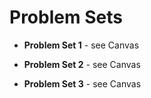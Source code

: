 # Problem Sets

<!-- Problem sets should be submitted as a *single* Jupyter notebook on Canvas, with the code and output clean. -->
- **Problem Set 1** - see Canvas
<!-- Due Tuesday, September 12 -->
<!--   - To possibly tailor course content to students' interests, please answer: -->
<!--       1. What is/are your field(s)? -->
<!--       2. Give an example of a paper with computations similar to what you'd like to be able to do. -->
<!--   - Exercises 7, 8(a), and 8(b) in [Introductory Examples](https://julia.quantecon.org/getting_started_julia/julia_by_example.html) -->
  <!-- - Redo any exercise of your choice from 1 to 6 in [Introductory Examples](https://julia.quantecon.org/getting_started_julia/julia_by_example.html) -->
  <!--   - In all "Redo" look at the provided solutions afterwards, but still submit your code -->
  <!-- - Exercise 7 in [Julia Essentials](https://julia.quantecon.org/getting_started_julia/julia_essentials.html) -->
- **Problem Set 2** - see Canvas
<!-- - **Problem Set 2** - Due Wednesday, September 21 -->
<!--   <\!-- -  Exercises 2 and  3 <\\!-- , and 4 -\\-> in [Fundamental Types](https://julia.quantecon.org/getting_started_julia/fundamental_types.html) -\-> -->
<!--   - Exercises 1, 2, 3, 4, and 5 in [Introduction to Types](https://julia.quantecon.org/getting_started_julia/introduction_to_types.html) -->

- **Problem Set 3** - see Canvas

<!-- - **Problem Set 3** - Due Wednesday, October 5 -->
<!--   - Exercise 1 in [Generic Programming](https://julia.quantecon.org/more_julia/generic_programming.html) -->
<!--   - Read [Kaplan, Moll, & Violante (2018)](https://www.proquest.com/docview/2008829729?accountid=14656) and outline the steps needed to reproduce their results. Your outline need not be especially detailed. Pay particular attention to how the project can be broken into smaller, relatively independent tasks. -->
<!--   - What's your github username or email? I will give you read/write access to https://github.com/ubcecon/ECON622_HANK (Sign up for a github account if you haven't already). -->

<!-- - **Problem Set 4** - Due Monday, October 17th -->
<!--     - Review [this pull request](https://github.com/ubcecon/ECON622_HANK/pull/9/files) -->
<!--     - Solve the optimal control problem for either households or intermediate goods firms. Create a branch for your code in https://github.com/ubcecon/ECON622_HANK/ . -->
<!--       Turn in your code by creating a pull request. -->

<!--   - Exercises 5 in [Introduction to Types](https://julia.quantecon.org/getting_started_julia/introduction_to_types.html) -->
<!--   - Exercise 1 in [Generic Programming](https://julia.quantecon.org/more_julia/generic_programming.html) -->
<!-- - **Problem Set 4:** Due Thursday, February 10 -->
<!--   - Exercises 1a, 1b, 1c  in [Git and Github](https://julia.quantecon.org/software_engineering/version_control.html) OR Exercise 2a OR Exercise 2b -->
<!--     - For the git/github in your ipynb notebook add links to the various PRs or screenshots with some evidence that you executed the steps.  No need to do much about the formatting -->
<!--     - The easiest is certainly if you do all of this with public github repos, and then you can just provide links to the "evidence" -->
<!-- - **Problem Set 5:** Due Friday, February 18 -->
<!--   - Exercise 1 in [Testing and Packages](https://julia.quantecon.org/software_engineering/testing.html) Or -->
<!--   - Or contribute tests to another package (this could be your own package or some other public package) -->
<!-- - **Problem Set 6:** Due Thursday, March 10 -->
<!--   - Improve the performance of a piece of code. Preferrably, this would be code useful for your research, but it can be any code from a package, previous assignment, lecture, etc. Attempt to improve the code's performance. Include benchmarks of the initial version and your modified version. Briefly describe the things you tried. -->

<!-- - **Problem Set 6:** Due Thursday, October 29th -->
<!--   - Complete one of the exercises from [optimization algorithms](https://schrimpf.github.io/AnimatedOptimization.jl/exercises/) Turn in a link to a public git repo containing your work (preferred) or a jupyter notebook. -->
<!-- - **Problem Set 7:** Due Thursday, November 5th : either   -->
<!--   a) Work on one of the issues in [GMMInference.jl](https://github.com/schrimpf/GMMInference.jl/issues).  -->
<!--     - If you have a GMM model you're interested in, Issue #7 would be a good choice -->
<!--     - If you are interested in econometric theory, issues #5 and the second bullet of #8 are good and will require some research -->
<!--     - If you like thinking about code organization and package design, #2, #6, or #10 are relevant -->
<!--     - As with the previous assignment, you need not complete the task; make whatever progress you can in 6 hours or so. If you want your work to be added to the repository, either make a pull request or say so on whatever you turn in.  -->

<!--   or  -->
<!--   b) Contribute to another Julia package. This can be something modest like clarifying documentation, improving tests, or even creating an issue reporting a bug or thoughtfully requesting a feature. Check with me if you're unsure whether your plan is appropriate. -->
<!-- - **Problem Set 8:** Due Thursday, November 19th -->
<!--   - Improve the performance of a piece of code. Take some code from a package, previous assignment, or lecture and attempt to improve its performance. Include benchmarks of the initial version and your modified version. Briefly describe the things you tried.  -->
<!-- - **Problem Set 7:** -->
